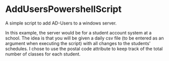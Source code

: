 # AddUsersPowershellScript
A simple script to add AD-Users to a windows server.

In this example, the server would be for a student account system at a school. The idea is that you will be given a daily csv file (to be entered as an argument when executing the script) with all changes to the students' schedules. I chose to use the postal code attribute to keep track of the total number of classes for each student.
